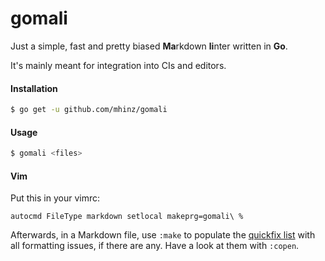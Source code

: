 # gomali

Just a simple, fast and pretty biased **Ma**rkdown **li**nter written in **Go**.

It's mainly meant for integration into CIs and editors.

#### Installation

```sh
$ go get -u github.com/mhinz/gomali
```

#### Usage

```sh
$ gomali <files>
```

#### Vim

Put this in your vimrc:

```vim
autocmd FileType markdown setlocal makeprg=gomali\ %
```

Afterwards, in a Markdown file, use `:make` to populate the [quickfix
list](https://github.com/mhinz/vim-galore#quickfix-and-location-lists) with all
formatting issues, if there are any. Have a look at them with `:copen`.
